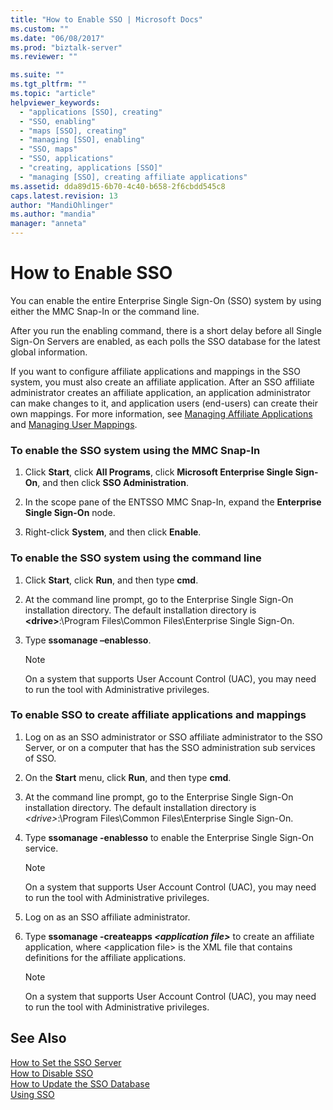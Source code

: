 ```yaml
---
title: "How to Enable SSO | Microsoft Docs"
ms.custom: ""
ms.date: "06/08/2017"
ms.prod: "biztalk-server"
ms.reviewer: ""

ms.suite: ""
ms.tgt_pltfrm: ""
ms.topic: "article"
helpviewer_keywords: 
  - "applications [SSO], creating"
  - "SSO, enabling"
  - "maps [SSO], creating"
  - "managing [SSO], enabling"
  - "SSO, maps"
  - "SSO, applications"
  - "creating, applications [SSO]"
  - "managing [SSO], creating affiliate applications"
ms.assetid: dda89d15-6b70-4c40-b658-2f6cbdd545c8
caps.latest.revision: 13
author: "MandiOhlinger"
ms.author: "mandia"
manager: "anneta"
---
```

# How to Enable SSO
You can enable the entire Enterprise Single Sign-On (SSO) system by using either the MMC Snap-In or the command line.  
  
 After you run the enabling command, there is a short delay before all Single Sign-On Servers are enabled, as each polls the SSO database for the latest global information.  
  
 If you want to configure affiliate applications and mappings in the SSO system, you must also create an affiliate application. After an SSO affiliate administrator creates an affiliate application, an application administrator can make changes to it, and application users (end-users) can create their own mappings. For more information, see [Managing Affiliate Applications](../core/managing-affiliate-applications.md) and [Managing User Mappings](../core/managing-user-mappings.md).  
  
### To enable the SSO system using the MMC Snap-In  
  
1.  Click **Start**, click **All Programs**, click **Microsoft Enterprise Single Sign-On**, and then click **SSO Administration**.  
  
2.  In the scope pane of the ENTSSO MMC Snap-In, expand the **Enterprise Single Sign-On** node.  
  
3.  Right-click **System**, and then click **Enable**.  
  
### To enable the SSO system using the command line  
  
1.  Click **Start**, click **Run**, and then type **cmd**.  
  
2.  At the command line prompt, go to the Enterprise Single Sign-On installation directory. The default installation directory is **\<drive\>**:\Program Files\Common Files\Enterprise Single Sign-On.  
  
3.  Type **ssomanage –enablesso**.  
  
    > [!NOTE]
    >  On a system that supports User Account Control (UAC), you may need to run the tool with Administrative privileges.  
  
### To enable SSO to create affiliate applications and mappings  
  
1. Log on as an SSO administrator or SSO affiliate administrator to the SSO Server, or on a computer that has the SSO administration sub services of SSO.  
  
2. On the **Start** menu, click **Run**, and then type **cmd**.  
  
3. At the command line prompt, go to the Enterprise Single Sign-On installation directory. The default installation directory is *\<drive\>*:\Program Files\Common Files\Enterprise Single Sign-On.  
  
4. Type **ssomanage -enablesso** to enable the Enterprise Single Sign-On service.  
  
   > [!NOTE]
   >  On a system that supports User Account Control (UAC), you may need to run the tool with Administrative privileges.  
  
5. Log on as an SSO affiliate administrator.  
  
6. Type <strong>ssomanage -createapps *\<application file\></strong>* to create an affiliate application, where \<application file\> is the XML file that contains definitions for the affiliate applications.  
  
   > [!NOTE]
   >  On a system that supports User Account Control (UAC), you may need to run the tool with Administrative privileges.  
  
## See Also  
 [How to Set the SSO Server](../core/how-to-set-the-sso-server.md)   
 [How to Disable SSO](../core/how-to-disable-sso.md)   
 [How to Update the SSO Database](../core/how-to-update-the-sso-database.md)   
 [Using SSO](../core/using-sso.md)